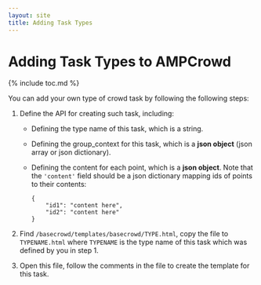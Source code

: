```yaml
---
layout: site
title: Adding Task Types
---
```


# Adding Task Types to AMPCrowd
{% include toc.md %}

You can add your own type of crowd task by following the following steps:

1. Define the API for creating such task, including:

   * Defining the type name of this task, which is a string.

   * Defining the group_context for this task, which is a **json object**
     (json array or json dictionary).

   * Defining the content for each point, which is a **json object**. Note that
     the `'content'` field should be a json dictionary mapping ids of points to
     their contents:

         {
             "id1": "content here",
             "id2": "content here"
         }

1. Find  `/basecrowd/templates/basecrowd/TYPE.html`, copy the file to
   `TYPENAME.html` where `TYPENAME` is the type name of this task which was
   defined by you in step 1.

1. Open this file, follow the comments in the file to create the template for
   this task.
